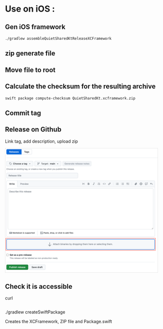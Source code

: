 # Use on iOS :


## Gen iOS framework
```
./gradlew assembleQuietSharedKtReleaseXCFramework
```

## zip generate file

## Move file to root
## Calculate the checksum for the resulting archive

```
swift package compute-checksum QuietSharedKt.xcframework.zip
```

## Commit tag

## Release on Github

Link tag, add description, upload zip

![](/images/github_release_description.png)

## Check it is accessible

curl <downloadable link to the uploaded XCFramework ZIP file>

## 



./gradlew createSwiftPackage

Creates the XCFramework, ZIP file and Package.swift
